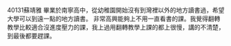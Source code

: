 40131蘇靖雅
畢業於南寧高中，從幼稚園開始沒有到灣裡以外的地方讀書過，希望大學可以到遠一點的地方讀書。
非常高興能夠上不用一直看書的課。我覺得翻轉教學比較適合沒進度壓力的課，我上過用翻轉教學上課的都上很慢，講的不清楚，到最後都要趕課。
